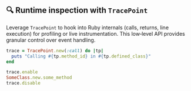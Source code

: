 ## 🔍 Runtime inspection with `TracePoint`
Leverage `TracePoint` to hook into Ruby internals (calls, returns, line execution) for profiling or live instrumentation. This low‑level API provides granular control over event handling.

```ruby
trace = TracePoint.new(:call) do |tp|
  puts "Calling #{tp.method_id} in #{tp.defined_class}"
end

trace.enable
SomeClass.new.some_method
trace.disable
```